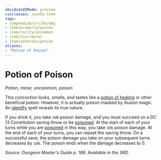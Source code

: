 ```yaml
---
obsidianUIMode: preview
cssclasses: json5e-item
tags:
- compendium/src/5e/dmg
- item/property/poison
- item/rarity/uncommon
- item/tier/minor
- item/wondrous/potion
aliases: 
- "Potion of Poison"
---
```

# Potion of Poison
*Potion, minor, uncommon, poison*  


This concoction looks, smells, and tastes like a [potion of healing](potion-of-healing.md) or other beneficial potion. However, it is actually poison masked by illusion magic. An [identify](identify.md) spell reveals its true nature.

If you drink it, you take `3d6` poison damage, and you must succeed on a DC 13 Constitution saving throw or be [poisoned](_conditions.md#poisoned). At the start of each of your turns while you are [poisoned](_conditions.md#poisoned) in this way, you take `3d6` poison damage. At the end of each of your turns, you can repeat the saving throw. On a successful save, the poison damage you take on your subsequent turns decreases by `1d6`. The poison ends when the damage decreases to 0.

*Source: Dungeon Master's Guide p. 188. Available in the SRD.*